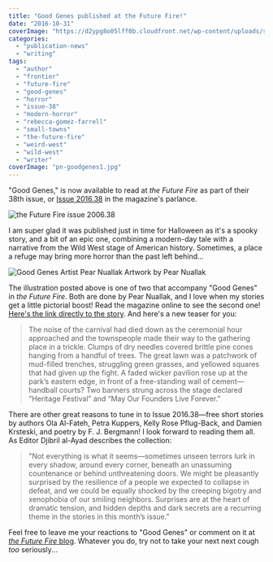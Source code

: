```yaml
---
title: "Good Genes published at the Future Fire!"
date: "2016-10-31"
coverImage: "https://d2ypg8o05lff0b.cloudfront.net/wp-content/uploads/sites/3/2016/10/f37cover.jpg"
categories:
  - "publication-news"
  - "writing"
tags:
  - "author"
  - "frontier"
  - "future-fire"
  - "good-genes"
  - "horror"
  - "issue-38"
  - "modern-horror"
  - "rebecca-gomez-farrell"
  - "small-towns"
  - "the-future-fire"
  - "weird-west"
  - "wild-west"
  - "writer"
coverImage: "pn-goodgenes1.jpg"
---
```


"Good Genes," is now available to read at _the Future Fire_ as part of their 38th issue, or [Issue 2016.38](http://futurefire.net/2016.38/index.html) in the magazine's parlance.

![the Future Fire issue 2006.38](https://d2ypg8o05lff0b.cloudfront.net/wp-content/uploads/sites/3/2016/10/f38cover.jpg)

I am super glad it was published just in time for Halloween as it's a spooky story, and a bit of an epic one, combining a modern-day tale with a narrative from the Wild West stage of American history. Sometimes, a place a refuge may bring more horror than the past left behind...

![Good Genes Artist Pear Nuallak](https://d2ypg8o05lff0b.cloudfront.net/wp-content/uploads/sites/3/2016/10/pn-goodgenes1.jpg) Artwork by Pear Nuallak

The illustration posted above is one of two that accompany "Good Genes" in _the Future Fire_. Both are done by Pear Nuallak, and I love when my stories get a little pictorial boost! Read the magazine online to see the second one! [Here's the link directly to the story](http://futurefire.net/2016.38/fiction/goodgenes.html). And here's a new teaser for you:

> The noise of the carnival had died down as the ceremonial hour approached and the townspeople made their way to the gathering place in a trickle. Clumps of dry needles covered brittle pine cones hanging from a handful of trees. The great lawn was a patchwork of mud-filled trenches, struggling green grasses, and yellowed squares that had given up the fight. A faded wicker pavilion rose up at the park’s eastern edge, in front of a free-standing wall of cement—handball courts? Two banners strung across the stage declared “Heritage Festival” and “May Our Founders Live Forever."

There are other great reasons to tune in to Issue 2016.38—free short stories by authors Ola Al-Fateh, Petra Kuppers, Kelly Rose Pflug-Back, and Damien Krsteski, and poetry by F. J. Bergmann! I look forward to reading them all. As Editor Djibril al-Ayad describes the collection:

> "Not everything is what it seems—sometimes unseen terrors lurk in every shadow, around every corner, beneath an unassuming countenance or behind unthreatening doors. We might be pleasantly surprised by the resilience of a people we expected to collapse in defeat, and we could be equally shocked by the creeping bigotry and xenophobia of our smiling neighbors. Surprises are at the heart of dramatic tension, and hidden depths and dark secrets are a recurring theme in the stories in this month’s issue."

Feel free to leave me your reactions to "Good Genes" or comment on it at [_the Future Fire_ blog](http://press.futurefire.net/2016/10/new-issue-201638.html). Whatever you do, try not to take your next next cough _too_ seriously...
